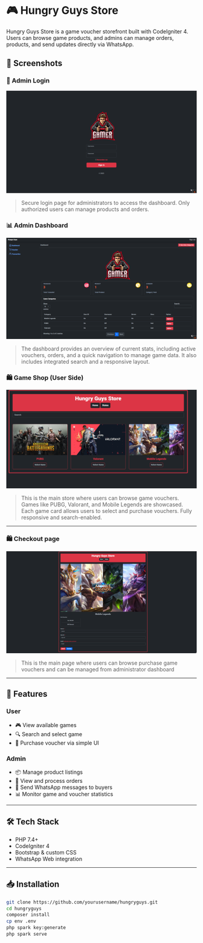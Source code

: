 # 🎮 Hungry Guys Store

Hungry Guys Store is a game voucher storefront built with CodeIgniter 4. Users can browse game products, and admins can manage orders, products, and send updates directly via WhatsApp.

## 📸 Screenshots

### 🔐 Admin Login

![Screenshot](./login_admins.png)

> Secure login page for administrators to access the dashboard. Only authorized users can manage products and orders.

### 📊 Admin Dashboard

![Screenshot](./dashboard.png)

> The dashboard provides an overview of current stats, including active vouchers, orders, and a quick navigation to manage game data. It also includes integrated search and a responsive layout.

### 🛍️ Game Shop (User Side)

![Screenshot](./shop.png)

> This is the main store where users can browse game vouchers. Games like PUBG, Valorant, and Mobile Legends are showcased. Each game card allows users to select and purchase vouchers. Fully responsive and search-enabled.

---

### 🛍️ Checkout page

![Screenshot](./checkout.png)

> This is the main page where users can browse purchase game vouchers and can be managed from administrator dashboard

---

## 🚀 Features

### User

- 🎮 View available games
- 🔍 Search and select game
- 🛒 Purchase voucher via simple UI

### Admin

- 📦 Manage product listings
- 📝 View and process orders
- 💬 Send WhatsApp messages to buyers
- 📊 Monitor game and voucher statistics

---

## 🛠 Tech Stack

- PHP 7.4+
- CodeIgniter 4
- Bootstrap & custom CSS
- WhatsApp Web integration

---

## 📥 Installation

```bash
git clone https://github.com/yourusername/hungryguys.git
cd hungryguys
composer install
cp env .env
php spark key:generate
php spark serve

```
